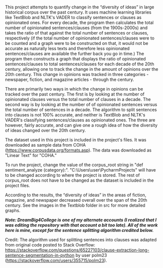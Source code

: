 This project attempts to quantify change in the “diversity of ideas” in large historical corpus over the past century. It uses machine learning libraries like 
TextBlob and NLTK's VADER to classify sentences or clauses as opinionated ones. For every decade, the program then calculates the total number of opinionated sentences/clauses (from the 1900s-2000s) and takes the ratio of that against the total number of sentences or clauses, respectively (if the total number of 
opinionated sentences/clauses were to be counted and a graph were to be constructed on that, it would not be accurate as naturally less texts and therefore less 
opinionated sentences/clauses are available the further back you go in time.) The program then constructs a graph that displays the ratio of opinionated 
sentences/clauses to total sentences/clauses for each decade of the 20th century, allowing one to track the change in the amount of opinions over the 20th century. 
This change in opinions was tracked in three categories - newspaper, fiction, and magazine articles - through the century. 

There are primarily two ways in which the change in opinions can be tracked over the past century. The first is by looking at the number of opinionated 
clauses versus the total number of clauses in a decade. The second way is by looking at the number of of opinionated sentences versus the total number of sentences 
in a decade. The algorithm to split sentences into clauses is not 100% accurate, and neither is TextBlob and NLTK's VADER's classifying sentences/clauses as 
opinionated ones. The three are however, fairly accurate, and can give one a rough idea of how the diversity of ideas changed over the 20th century. 

The dataset used in this project is included in the project's files. It was downloaded as sample data from COHA (https://www.corpusdata.org/formats.asp). 
The data was downloaded as "Linear Text" for "COHA."

To run the project, change the value of the corpus_root string in "def sentiment_analyze (category):". "C:\Users\user\PycharmProjects\" will have to be changed 
according to where the project is stored. The rest of corpus_root does not have to be changed as the dataset is included in the project files.

According to the results, the “diversity of ideas” in the areas of fiction, magazine, and newspaper decreased overall over the span of the 20th century. See the images in the Textblob folder in src for more detailed graphs. 

***Note: DreamBig4College is one of my alternate accounts (I realized that I was editing the repository with that account a bit too late). All of the work here is mine, except for the sentence splitting algorithm credited below.***

Credit: 
The algorithm used for splitting sentences into clauses was adapted from original code posted to 
Stack Overflow: https://stackoverflow.com/questions/65227103/clause-extraction-long-sentence-segmentation-in-python by user 
polm23 (https://stackoverflow.com/users/355715/polm23). 

